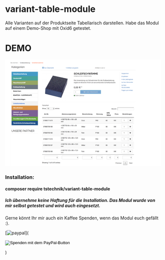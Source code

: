 # variant-table-module
Alle Varianten auf der Produktseite Tabellarisch darstellen. Habe das Modul auf einem Demo-Shop mit Oxid6 getestet.

# DEMO
![Screenshot](https://raw.githubusercontent.com/tstechnik/variant-table-module/master/preview/demo.png)

### Installation:

#### composer require tstechnik/variant-table-module


##### Ich übernehme keine Haftung für die Installation. Das Modul wurde von mir selbst getestet und wird auch eingesetzt.

Gerne könnt Ihr mir auch ein Kaffee Spenden, wenn das Modul euch gefällt :). 

[![paypal](https://www.paypalobjects.com/en_US/i/btn/btn_donateCC_LG.gif)](<form action="https://www.paypal.com/cgi-bin/webscr" method="post" target="_top">
<input type="hidden" name="cmd" value="_s-xclick" />
<input type="hidden" name="hosted_button_id" value="SC3Z8J99MLUBN" />
<input type="image" src="https://www.paypalobjects.com/de_DE/DE/i/btn/btn_donateCC_LG.gif" border="0" name="submit" title="PayPal - The safer, easier way to pay online!" alt="Spenden mit dem PayPal-Button" />
<img alt="" border="0" src="https://www.paypal.com/de_DE/i/scr/pixel.gif" width="1" height="1" />
</form>)
